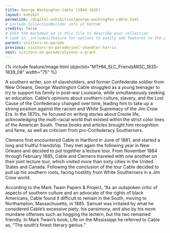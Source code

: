 ```yaml
---
title: George Washington Cable (1844-1925)
layout: exhibit
permalink: /digital-exhibition/george-washington-cable.html
# include CollectionBuilder info at bottom
credits: false
# Edit the markdown on in this file to describe your collection
# Look in _includes/feature for options to easily add features to the page
parent: visitors-on-parade
previous: visitors-on-parade/joel-chandler-harris
next: visitors-on-parade/ulysses-s-grant
---
```

{% include feature/image.html objectid="MTHM_SLC_FriendsMISC_1835-1839_08" width="75" %}

A southern writer, son of slaveholders, and former Confederate soldier from New Orleans, George Washington Cable struggled as a young teenager to try to support his family in post-war Louisiana, while simultaneously seeking an  education.  Cable’s opinions about southern culture, slavery, and the Lost Cause of the Confederacy changed over time, leading him to take up a strong position against the racism and White Supremacy of the Jim Crow Era. In the 1870s, he focused on writing stories about Creole life, acknowledging the multi-racial world that existed within the strict color lines of the American South. These books and articles brought him recognition and fame, as well as criticism from pro-Confederacy Southerners.

Clemens first encountered Cable in Hartford in June of 1881, and started a long and fruitful friendship. They met again the following year in New Orleans and decided to put together a lecture tour. From November 1884 through February 1885, Cable and Clemens traveled with one another on their joint lecture tour, which visited more than sixty cities in the United States and Canada. Following the conclusion of the tour Cable decided to pull up his southern roots, facing hostility from White Southerners in a Jim Crow world. 

According to the Mark Twain Papers & Project, “As an outspoken critic of aspects of southern culture and an advocate of the rights of black Americans, Cable found it difficult to remain in the South, moving to Northampton, Massachusetts, in 1885. Samuel was irritated by what he considered Cable’s excessive piety, his parsimony, and also by his more mundane offenses such as hogging the lectern, but the two remained friendly. In Mark Twain’s book, Life on the Mississippi he referred to Cable as, “The south’s finest literary genius.” 
